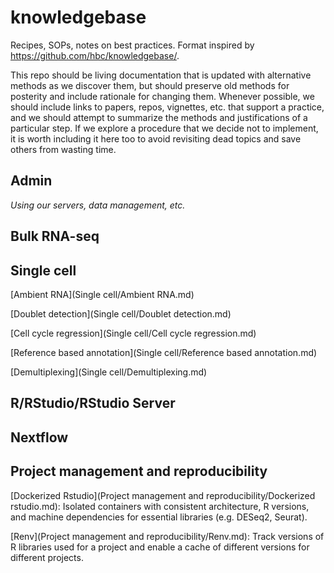 # knowledgebase
Recipes, SOPs, notes on best practices. Format inspired by https://github.com/hbc/knowledgebase/.

This repo should be living documentation that is 
updated with alternative methods as we discover them, but should preserve
old methods for posterity and include rationale for changing them. Whenever 
possible, we should include links to papers, repos, vignettes, etc. that support
a practice, and we should attempt to summarize the methods and justifications 
of a particular step. If we explore a procedure that we decide not to implement,
it is worth including it here too to avoid revisiting dead topics and save others
from wasting time. 

## Admin
*Using our servers, data management, etc.*

## Bulk RNA-seq


## Single cell

[Ambient RNA](Single cell/Ambient RNA.md)

[Doublet detection](Single cell/Doublet detection.md)

[Cell cycle regression](Single cell/Cell cycle regression.md)

[Reference based annotation](Single cell/Reference based annotation.md)

[Demultiplexing](Single cell/Demultiplexing.md)


## R/RStudio/RStudio Server


## Nextflow


## Project management and reproducibility

[Dockerized Rstudio](Project management and reproducibility/Dockerized rstudio.md): 
Isolated containers with consistent architecture, R versions, and machine dependencies 
for essential libraries (e.g. DESeq2, Seurat).

[Renv](Project management and reproducibility/Renv.md): Track versions of R 
libraries used for a project and enable a cache of different versions for 
different projects.

